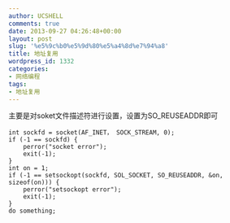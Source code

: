 ```yaml
---
author: UCSHELL
comments: true
date: 2013-09-27 04:26:48+00:00
layout: post
slug: '%e5%9c%b0%e5%9d%80%e5%a4%8d%e7%94%a8'
title: 地址复用
wordpress_id: 1332
categories:
- 网络编程
tags:
- 地址复用
---
```


主要是对soket文件描述符进行设置，设置为SO_REUSEADDR即可

    
    int sockfd = socket(AF_INET， SOCK_STREAM, 0);
    if (-1 == sockfd) {
        perror("socket error");
        exit(-1);
    }
    int on = 1;
    if (-1 == setsockopt(sockfd, SOL_SOCKET, SO_REUSEADDR, &on, sizeof(on))) {
        perror("setsockopt error");
        exit(-1);
    }
    do something;
